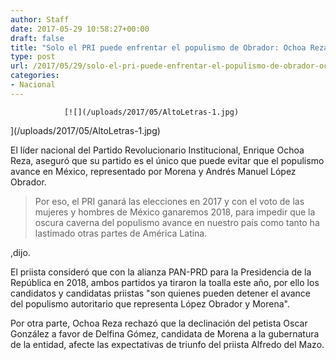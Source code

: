 ```yaml
---
author: Staff
date: 2017-05-29 10:58:27+00:00
draft: false
title: "Solo el PRI puede enfrentar el populismo de Obrador: Ochoa Reza"
type: post
url: /2017/05/29/solo-el-pri-puede-enfrentar-el-populismo-de-obrador-ochoa-reza/
categories:
- Nacional
---
```



				[![](/uploads/2017/05/AltoLetras-1.jpg)
](/uploads/2017/05/AltoLetras-1.jpg)

El líder nacional del Partido Revolucionario Institucional, Enrique Ochoa Reza, aseguró que su partido es el único que puede evitar que el populismo avance en México, representado por Morena y Andrés Manuel López Obrador.


<blockquote>Por eso, el PRI ganará las elecciones en 2017 y con el voto de las mujeres y hombres de México ganaremos 2018, para impedir que la oscura caverna del populismo avance en nuestro país como tanto ha lastimado otras partes de América Latina.</blockquote>


,dijo.

El priista consideró que con la alianza PAN-PRD para la Presidencia de la República en 2018, ambos partidos ya tiraron la toalla este año, por ello los candidatos y candidatas priistas "son quienes pueden detener el avance del populismo autoritario que representa López Obrador y Morena".

Por otra parte, Ochoa Reza rechazó que la declinación del petista Oscar González a favor de Delfina Gómez, candidata de Morena a la gubernatura de la entidad, afecte las expectativas de triunfo del priista Alfredo del Mazo.		
